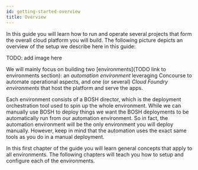```yaml
---
id: getting-started-overview
title: Overview
---
```


In this guide you will learn how to run and operate several projects that form the overall cloud platform you will build.
The following picture depicts an overview of the setup we describe here in this guide:

TODO: add image here

We will mainly focus on building two [environments](TODO link to environments section): an *automation environment* leveraging Concourse to automate operational aspects, and one (or several) *Cloud Foundry environments* that host the platform and serve the apps.

Each environment consists of a BOSH director, which is the deployment orchestration tool used to spin up the whole environment.
While we can manually use BOSH to deploy things we want the BOSH deployments to be automatically run from our automation environment.
So in fact, the automation environment will be the only environment you will deploy manually.
However, keep in mind that the automation uses the exact same tools as you do in a manual deployment.

In this first chapter of the guide you will learn general concepts that apply to all environments.
The following chapters will teach you how to setup and configure each of the environments.